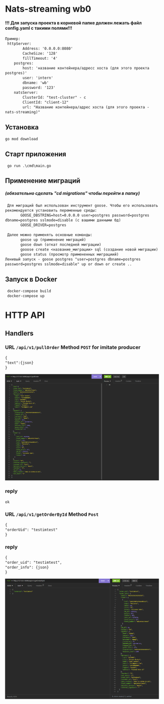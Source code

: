 # Nats-streaming wb0

#### !!! Для запуска проекта в корневой папке должен лежать файл config.yaml с такими полями!!!

    Пример:
     httpServer:
            Address: '0.0.0.0:8080'
            CacheSize: '128'
            fillTimeout: '4'
        postgres:
            host: 'название контейнера/aдресс хоста (для этого проекта postgres)'
            user: 'intern'
            dbname: 'wb'
            password: '123'
        natsServer:
            ClusterId: "test-cluster" - с
            ClientId: "client-12"
            url: "Название контейнера/адрес хоста (для этого проекта - nats-streaming)"

## Установка

    go mod download

## Старт приложения

     go run .\cmd\main.go    

## Применение миграций 
##### (обязательно сделать "cd migrations" чтобы перейти в папку)
     Для миграций был использован инструмент goose. Чтобы его использовать рекомендуется установить переменные среды:
           GOOSE_DBSTRING=host=0.0.0.0 user=postgres password=postgres dbname=postgres sslmode=disable (с вашими данными бд)
           GOOSE_DRIVER=postgres
           
     Далее можно применять основные команды:
           goose up (применение миграций)
           goose down (откат последней миграции)
           gooose create <название_миграции> sql (создание новой миграции)
           goose status (просмотр примененных миграциий)
    Ленивый запуск - goose postgres "user=postgres dbname=postgres password=postgres sslmode=disable" up or down or create ..

## Запуск в Docker

     docker-compose build
     docker-compose up

# HTTP API

## Handlers

### URL `/api/v1/pullOrder` Method `POST` for imitate producer
    {
    "text":{json}
    }
![img.png](img.png)
  

### reply

    ok

### URL `/api/v1/getOrderById` Method `Post`

    {
    "orderUid": "testimtest"
    }

### reply

    {
	"order_uid": "testimtest",
	"order_info": {json}
    }
![img_1.png](img_1.png)


